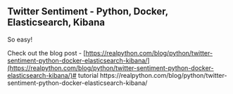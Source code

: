 ## Twitter Sentiment - Python, Docker, Elasticsearch, Kibana

So easy!

Check out the blog post - [https://realpython.com/blog/python/twitter-sentiment-python-docker-elasticsearch-kibana/](https://realpython.com/blog/python/twitter-sentiment-python-docker-elasticsearch-kibana/)#   t u t o r i a l   h t t p s : / / r e a l p y t h o n . c o m / b l o g / p y t h o n / t w i t t e r - s e n t i m e n t - p y t h o n - d o c k e r - e l a s t i c s e a r c h - k i b a n a /  
 